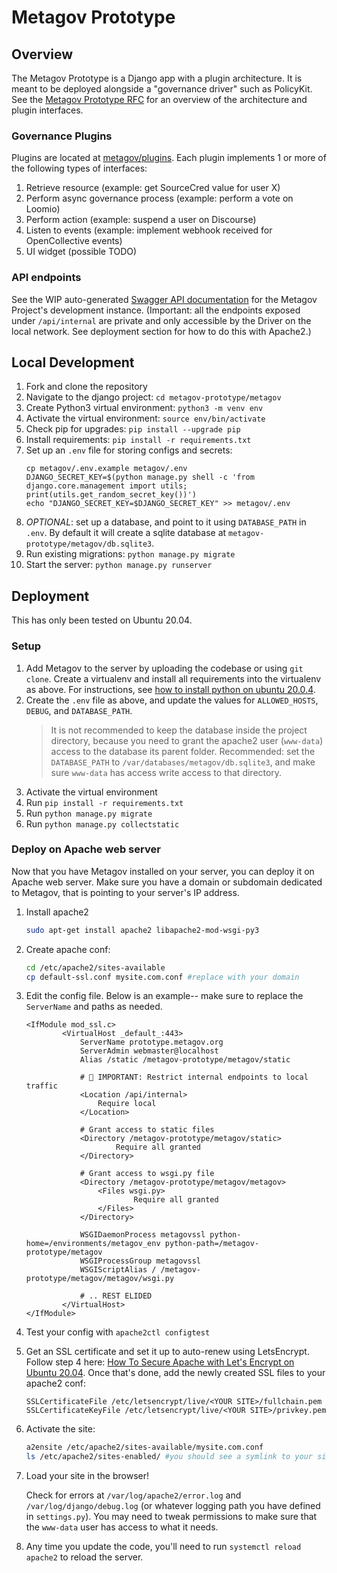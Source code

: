 # Metagov Prototype

## Overview

The Metagov Prototype is a Django app with a plugin architecture. It is meant to be deployed alongside a "governance driver" such as PolicyKit. See the [Metagov Prototype RFC](https://docs.google.com/document/d/1PQhIYQN_a3qBUCMc-OvX6oHyNB531nu32xeGV1OYv_w/edit#heading=h.kfc0oza24iyy) for an overview of the architecture and plugin interfaces.

### Governance Plugins

Plugins are located at [metagov/plugins](./metagov/plugins). Each plugin implements 1 or more of the following types of interfaces:

1. Retrieve resource (example: get SourceCred value for user X)
2. Perform async governance process (example: perform a vote on Loomio)
3. Perform action (example: suspend a user on Discourse)
4. Listen to events (example: implement webhook received for OpenCollective events)
5. UI widget (possible TODO)

### API endpoints

See the WIP auto-generated [Swagger API documentation](https://prototype.metagov.org/swagger/) for the Metagov Project's development instance. (Important: all the endpoints exposed under `/api/internal` are private and only accessible by the Driver on the local network. See deployment section for how to do this with Apache2.)

## Local Development

1. Fork and clone the repository
2. Navigate to the django project: `cd metagov-prototype/metagov`
3. Create Python3 virtual environment: `python3 -m venv env`
4. Activate the virtual environment: `source env/bin/activate`
5. Check pip for upgrades: `pip install --upgrade pip`
6. Install requirements: `pip install -r requirements.txt`
7. Set up an `.env` file for storing configs and secrets:
   ```
   cp metagov/.env.example metagov/.env
   DJANGO_SECRET_KEY=$(python manage.py shell -c 'from django.core.management import utils; print(utils.get_random_secret_key())')
   echo "DJANGO_SECRET_KEY=$DJANGO_SECRET_KEY" >> metagov/.env
   ```
8. _OPTIONAL_: set up a database, and point to it using `DATABASE_PATH` in `.env`. By default it will create a sqlite database at `metagov-prototype/metagov/db.sqlite3`.
9. Run existing migrations: `python manage.py migrate`
10. Start the server: `python manage.py runserver`

## Deployment

This has only been tested on Ubuntu 20.04.

### Setup

1. Add Metagov to the server by uploading the codebase or using `git clone`. Create a virtualenv and install all requirements into the virtualenv as above. For instructions, see [how to install python on ubuntu 20.0.4](https://www.digitalocean.com/community/tutorials/how-to-install-python-3-and-set-up-a-programming-environment-on-an-ubuntu-20-04-server).
2. Create the `.env` file as above, and update the values for `ALLOWED_HOSTS`, `DEBUG`, and `DATABASE_PATH`.
   > It is not recommended to keep the database inside the project directory, because you need to grant the apache2 user (`www-data`) access to the database its parent folder. Recommended: set the `DATABASE_PATH` to `/var/databases/metagov/db.sqlite3`, and make sure `www-data` has access write access to that directory.
3. Activate the virtual environment
4. Run `pip install -r requirements.txt`
5. Run `python manage.py migrate`
6. Run `python manage.py collectstatic`

### Deploy on Apache web server

Now that you have Metagov installed on your server, you can deploy it on Apache web server. Make sure you have a domain or subdomain dedicated to Metagov, that is pointing to your server's IP address.

1. Install apache2

   ```sh
   sudo apt-get install apache2 libapache2-mod-wsgi-py3
   ```

2. Create apache conf:
   ```sh
   cd /etc/apache2/sites-available
   cp default-ssl.conf mysite.com.conf #replace with your domain
   ```
3. Edit the config file. Below is an example-- make sure to replace the `ServerName` and paths as needed.

   ```aconf
   <IfModule mod_ssl.c>
           <VirtualHost _default_:443>
               ServerName prototype.metagov.org
               ServerAdmin webmaster@localhost
               Alias /static /metagov-prototype/metagov/static

               # 🚨 IMPORTANT: Restrict internal endpoints to local traffic
               <Location /api/internal>
                   Require local
               </Location>

               # Grant access to static files
               <Directory /metagov-prototype/metagov/static>
                       Require all granted
               </Directory>

               # Grant access to wsgi.py file
               <Directory /metagov-prototype/metagov/metagov>
                   <Files wsgi.py>
                           Require all granted
                   </Files>
               </Directory>

               WSGIDaemonProcess metagovssl python-home=/environments/metagov_env python-path=/metagov-prototype/metagov
               WSGIProcessGroup metagovssl
               WSGIScriptAlias / /metagov-prototype/metagov/metagov/wsgi.py

               # .. REST ELIDED
           </VirtualHost>
   </IfModule>
   ```

4. Test your config with `apache2ctl configtest`

5. Get an SSL certificate and set it up to auto-renew using LetsEncrypt. Follow step 4 here: [How To Secure Apache with Let's Encrypt on Ubuntu 20.04](https://www.digitalocean.com/community/tutorials/how-to-secure-apache-with-let-s-encrypt-on-ubuntu-20-04). Once that's done, add the newly created SSL files to your apache2 conf:
   ```aconf
   SSLCertificateFile /etc/letsencrypt/live/<YOUR SITE>/fullchain.pem
   SSLCertificateKeyFile /etc/letsencrypt/live/<YOUR SITE>/privkey.pem
   ```
6. Activate the site:
   ```sh
   a2ensite /etc/apache2/sites-available/mysite.com.conf
   ls /etc/apache2/sites-enabled/ #you should see a symlink to your site config here
   ```
7. Load your site in the browser!

   Check for errors at `/var/log/apache2/error.log` and `/var/log/django/debug.log` (or whatever logging path you have defined in `settings.py`). You may need to tweak permissions to make sure that the `www-data` user has access to what it needs.

8. Any time you update the code, you'll need to run `systemctl reload apache2` to reload the server.
